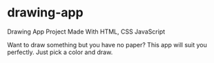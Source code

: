# drawing-app
Drawing App Project Made With HTML, CSS JavaScript

Want to draw something but you have no paper? This app will suit you perfectly. Just pick a color and draw.
